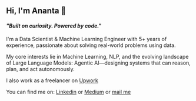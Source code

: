 ## Hi, I'm Ananta 👋

#### *"Built on curiosity. Powered by code."*

I'm a Data Scientist & Machine Learning Engineer with 5+ years of experience, passionate about solving real-world problems using data.

My core interests lie in Machine Learning, NLP, and the evolving landscape of Large Language Models: Agentic AI—designing systems that can reason, plan, and act autonomously.

I also work as a freelancer on [Upwork](https://www.upwork.com/freelancers/~01dbfe140dd4d24bea)

You can find me on: [Linkedin](https://www.linkedin.com/in/ananta-arora-052159160/) or [Medium](https://medium.com/@anantaarora) or [mail me](mailto:anantaarora71@gmail.com)




